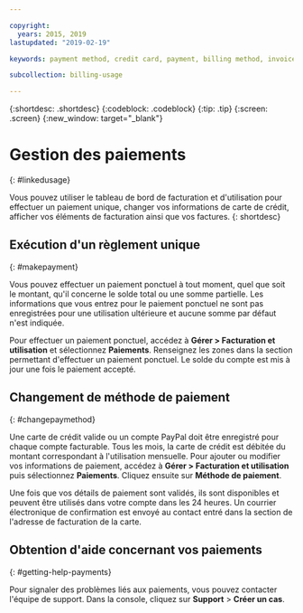 ```yaml
---

copyright:
  years: 2015, 2019
lastupdated: "2019-02-19"

keywords: payment method, credit card, payment, billing method, invoice, pay

subcollection: billing-usage

---
```


{:shortdesc: .shortdesc}
{:codeblock: .codeblock}
{:tip: .tip}
{:screen: .screen}
{:new_window: target="_blank"}


# Gestion des paiements
{: #linkedusage}

Vous pouvez utiliser le tableau de bord de facturation et d'utilisation pour effectuer un paiement unique, changer vos informations de carte de crédit, afficher vos éléments de facturation ainsi que vos factures.
{: shortdesc}


## Exécution d'un règlement unique
{: #makepayment}

Vous pouvez effectuer un paiement ponctuel à tout moment, quel que soit le montant, qu'il concerne le solde total ou une somme partielle. Les informations que vous entrez pour le paiement ponctuel ne sont pas enregistrées pour une utilisation ultérieure et aucune somme par défaut n'est indiquée.  

Pour effectuer un paiement ponctuel, accédez à **Gérer > Facturation et utilisation** et sélectionnez **Paiements**. Renseignez les zones dans la section permettant d'effectuer un paiement ponctuel. Le solde du compte est mis à jour une fois le paiement accepté.


## Changement de méthode de paiement
{: #changepaymethod}

Une carte de crédit valide ou un compte PayPal doit être enregistré pour chaque compte facturable. Tous les mois, la carte de crédit est débitée du montant correspondant à l'utilisation mensuelle. Pour ajouter ou modifier vos informations de paiement, accédez à **Gérer > Facturation et utilisation** puis sélectionnez **Paiements**. Cliquez ensuite sur **Méthode de paiement**.

Une fois que vos détails de paiement sont validés, ils sont disponibles et peuvent être utilisés dans votre compte dans les 24 heures. Un courrier électronique de confirmation est envoyé au contact entré dans la section de l'adresse de facturation de la carte.


## Obtention d'aide concernant vos paiements
{: #getting-help-payments}

Pour signaler des problèmes liés aux paiements, vous pouvez contacter l'équipe de support. Dans la console, cliquez sur **Support** > **Créer un cas**.

